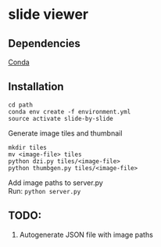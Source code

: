 # slide viewer

## Dependencies
[Conda](http://conda.pydata.org/docs/intro.html)

## Installation
```
cd path
conda env create -f environment.yml
source activate slide-by-slide
```
Generate image tiles and thumbnail
```
mkdir tiles
mv <image-file> tiles
python dzi.py tiles/<image-file>
python thumbgen.py tiles/<image-file>
```
Add image paths to server.py  
Run: `python server.py`

## TODO:
1. Autogenerate JSON file with image paths
